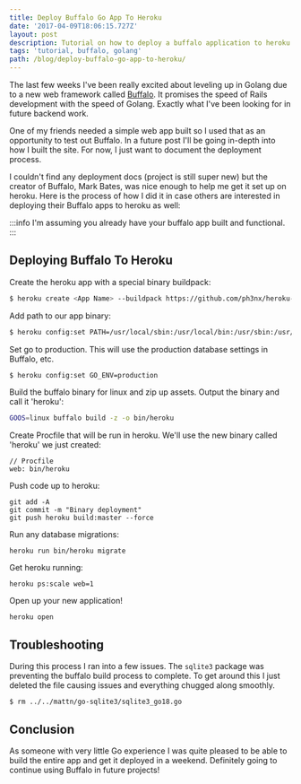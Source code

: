 ```yaml
---
title: Deploy Buffalo Go App To Heroku
date: '2017-04-09T18:06:15.727Z'
layout: post
description: Tutorial on how to deploy a buffalo application to heroku
tags: 'tutorial, buffalo, golang'
path: /blog/deploy-buffalo-go-app-to-heroku/
---
```


The last few weeks I've been really excited about leveling up in Golang due to a new web
framework called [Buffalo](gobuffalo.io).  It promises the speed of Rails
development with the speed of Golang.  Exactly what I've been looking for in
future backend work.

One of my friends needed a simple web app built so I used that as an opportunity to test out Buffalo.  In a future
post I'll be going in-depth into how I built the site.  For now, I just want to
document the deployment process.

I couldn't find any deployment docs (project is still super new) but the creator of Buffalo, Mark Bates, was nice enough to
help me get it set up on heroku.  Here is the process of how I did it in case
others are interested in deploying their Buffalo apps to heroku as well:

:::info
I'm assuming you already have your buffalo app built and functional.
:::

## Deploying Buffalo To Heroku
Create the heroku app with a special binary buildpack:
```sh
$ heroku create <App Name> --buildpack https://github.com/ph3nx/heroku-binary-buildpack.git
```

Add path to our app binary:
```sh
$ heroku config:set PATH=/usr/local/sbin:/usr/local/bin:/usr/sbin:/usr/bin:/sbin:/bin:/<APP NAME>/bin
```

Set go to production.  This will use the production database settings in Buffalo, etc.
```sh
$ heroku config:set GO_ENV=production
```

Build the buffalo binary for linux and zip up assets. Output the binary and call it 'heroku':
```sh
GOOS=linux buffalo build -z -o bin/heroku
```

Create Procfile that will be run in heroku.  We'll use the new binary called
'heroku' we just created:
```
// Procfile
web: bin/heroku
```

Push code up to heroku:
```
git add -A
git commit -m "Binary deployment"
git push heroku build:master --force
```

Run any database migrations:
```
heroku run bin/heroku migrate
```

Get heroku running:
```
heroku ps:scale web=1
```

Open up your new application!
```
heroku open
```

## Troubleshooting
During this process I ran into a few issues.  The `sqlite3` package was
preventing the buffalo build process to complete.  To get around this I just
deleted the file causing issues and everything chugged along smoothly.

```
$ rm ../../mattn/go-sqlite3/sqlite3_go18.go
```

## Conclusion
As someone with very little Go experience I was quite pleased to be able to
build the entire app and get it deployed in a weekend.  Definitely going to
continue using Buffalo in future projects!
